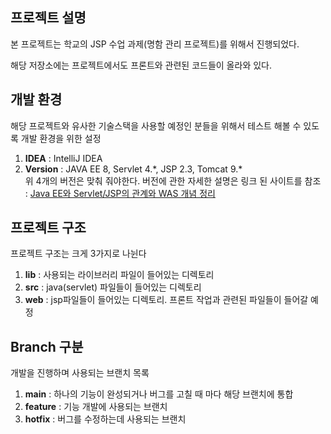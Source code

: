 프로젝트 설명
-------------------
본 프로젝트는 학교의 JSP 수업 과제(명함 관리 프로젝트)를 위해서 진행되었다.

해당 저장소에는 프로젝트에서도 프론트와 관련된 코드들이 올라와 있다.

개발 환경
-------------------
해당 프로젝트와 유사한 기술스택을 사용할 예정인 분들을 위해서 테스트 해볼 수 있도록 개발 환경을 위한 설정

1. **IDEA** : IntelliJ IDEA 
2. **Version** : JAVA EE 8, Servlet 4.&#42;, JSP 2.3, Tomcat 9.&#42;    
  위 4개의 버전은 맞춰 줘야한다. 버전에 관한 자세한 설명은 링크 된 사이트를 참조 : [Java EE와 Servlet/JSP의 관계와 WAS 개념 정리](https://atoz-develop.tistory.com/entry/Java-EE%EC%99%80-Servlet-JSP%EC%9D%98-%EA%B4%80%EA%B3%84%EC%99%80-WAS-%EA%B0%9C%EB%85%90-%EC%A0%95%EB%A6%AC)
  
프로젝트 구조
---------------------------
프로젝트 구조는 크게 3가지로 나뉜다

 1. **lib** : 사용되는 라이브러리 파일이 들어있는 디렉토리
 2. **src** : java(servlet) 파일들이 들어있는 디렉토리
 3. **web** : jsp파일들이 들어있는 디렉토리. 프론트 작업과 관련된 파일들이 들어갈 예정
 
Branch 구분
---------------------------
개발을 진행하며 사용되는 브랜치 목록

1. **main** : 하나의 기능이 완성되거나 버그를 고칠 때 마다 해당 브랜치에 통합
2. **feature** : 기능 개발에 사용되는 브랜치
3. **hotfix** : 버그를 수정하는데 사용되는 브랜치

